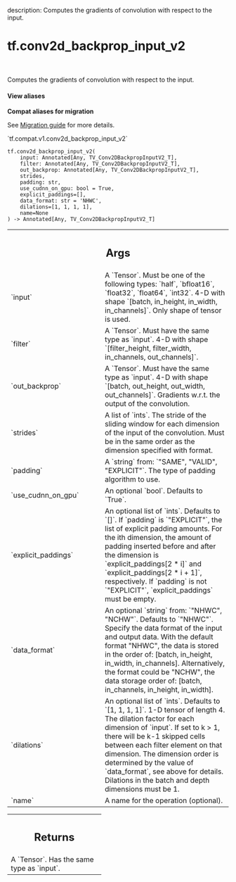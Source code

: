 description: Computes the gradients of convolution with respect to the input.

<div itemscope itemtype="http://developers.google.com/ReferenceObject">
<meta itemprop="name" content="tf.conv2d_backprop_input_v2" />
<meta itemprop="path" content="Stable" />
</div>

# tf.conv2d_backprop_input_v2

<!-- Insert buttons and diff -->

<table class="tfo-notebook-buttons tfo-api nocontent" align="left">

</table>



Computes the gradients of convolution with respect to the input.


<section class="expandable">
  <h4 class="showalways">View aliases</h4>
  <p>
<b>Compat aliases for migration</b>
<p>See
<a href="https://www.tensorflow.org/guide/migrate">Migration guide</a> for
more details.</p>
<p>`tf.compat.v1.conv2d_backprop_input_v2`</p>
</p>
</section>

<pre class="devsite-click-to-copy prettyprint lang-py tfo-signature-link">
<code>tf.conv2d_backprop_input_v2(
    input: Annotated[Any, TV_Conv2DBackpropInputV2_T],
    filter: Annotated[Any, TV_Conv2DBackpropInputV2_T],
    out_backprop: Annotated[Any, TV_Conv2DBackpropInputV2_T],
    strides,
    padding: str,
    use_cudnn_on_gpu: bool = True,
    explicit_paddings=[],
    data_format: str = &#x27;NHWC&#x27;,
    dilations=[1, 1, 1, 1],
    name=None
) -> Annotated[Any, TV_Conv2DBackpropInputV2_T]
</code></pre>



<!-- Placeholder for "Used in" -->


<!-- Tabular view -->
 <table class="responsive fixed orange">
<colgroup><col width="214px"><col></colgroup>
<tr><th colspan="2"><h2 class="add-link">Args</h2></th></tr>

<tr>
<td>
`input`<a id="input"></a>
</td>
<td>
A `Tensor`. Must be one of the following types: `half`, `bfloat16`, `float32`, `float64`, `int32`.
4-D with shape `[batch, in_height, in_width, in_channels]`.
Only shape of tensor is used.
</td>
</tr><tr>
<td>
`filter`<a id="filter"></a>
</td>
<td>
A `Tensor`. Must have the same type as `input`. 4-D with shape
`[filter_height, filter_width, in_channels, out_channels]`.
</td>
</tr><tr>
<td>
`out_backprop`<a id="out_backprop"></a>
</td>
<td>
A `Tensor`. Must have the same type as `input`.
4-D with shape `[batch, out_height, out_width, out_channels]`.
Gradients w.r.t. the output of the convolution.
</td>
</tr><tr>
<td>
`strides`<a id="strides"></a>
</td>
<td>
A list of `ints`.
The stride of the sliding window for each dimension of the input
of the convolution. Must be in the same order as the dimension specified with
format.
</td>
</tr><tr>
<td>
`padding`<a id="padding"></a>
</td>
<td>
A `string` from: `"SAME", "VALID", "EXPLICIT"`.
The type of padding algorithm to use.
</td>
</tr><tr>
<td>
`use_cudnn_on_gpu`<a id="use_cudnn_on_gpu"></a>
</td>
<td>
An optional `bool`. Defaults to `True`.
</td>
</tr><tr>
<td>
`explicit_paddings`<a id="explicit_paddings"></a>
</td>
<td>
An optional list of `ints`. Defaults to `[]`.
If `padding` is `"EXPLICIT"`, the list of explicit padding amounts. For the ith
dimension, the amount of padding inserted before and after the dimension is
`explicit_paddings[2 * i]` and `explicit_paddings[2 * i + 1]`, respectively. If
`padding` is not `"EXPLICIT"`, `explicit_paddings` must be empty.
</td>
</tr><tr>
<td>
`data_format`<a id="data_format"></a>
</td>
<td>
An optional `string` from: `"NHWC", "NCHW"`. Defaults to `"NHWC"`.
Specify the data format of the input and output data. With the
default format "NHWC", the data is stored in the order of:
    [batch, in_height, in_width, in_channels].
Alternatively, the format could be "NCHW", the data storage order of:
    [batch, in_channels, in_height, in_width].
</td>
</tr><tr>
<td>
`dilations`<a id="dilations"></a>
</td>
<td>
An optional list of `ints`. Defaults to `[1, 1, 1, 1]`.
1-D tensor of length 4.  The dilation factor for each dimension of
`input`. If set to k > 1, there will be k-1 skipped cells between each filter
element on that dimension. The dimension order is determined by the value of
`data_format`, see above for details. Dilations in the batch and depth
dimensions must be 1.
</td>
</tr><tr>
<td>
`name`<a id="name"></a>
</td>
<td>
A name for the operation (optional).
</td>
</tr>
</table>



<!-- Tabular view -->
 <table class="responsive fixed orange">
<colgroup><col width="214px"><col></colgroup>
<tr><th colspan="2"><h2 class="add-link">Returns</h2></th></tr>
<tr class="alt">
<td colspan="2">
A `Tensor`. Has the same type as `input`.
</td>
</tr>

</table>

